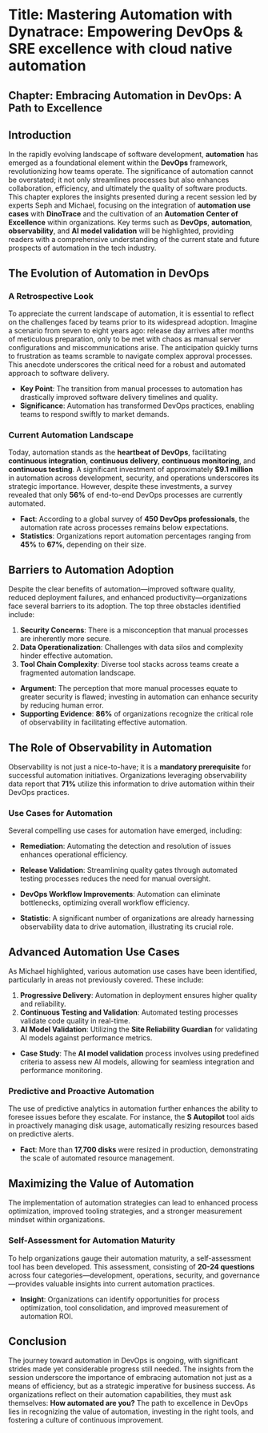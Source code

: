 

# Title: Mastering Automation with Dynatrace: Empowering DevOps & SRE excellence with cloud native automation 



## Chapter: Embracing Automation in DevOps: A Path to Excellence

## Introduction

In the rapidly evolving landscape of software development, **automation** has emerged as a foundational element within the **DevOps** framework, revolutionizing how teams operate. The significance of automation cannot be overstated; it not only streamlines processes but also enhances collaboration, efficiency, and ultimately the quality of software products. This chapter explores the insights presented during a recent session led by experts Seph and Michael, focusing on the integration of **automation use cases** with **DinoTrace** and the cultivation of an **Automation Center of Excellence** within organizations. Key terms such as **DevOps**, **automation**, **observability**, and **AI model validation** will be highlighted, providing readers with a comprehensive understanding of the current state and future prospects of automation in the tech industry.

## The Evolution of Automation in DevOps

### A Retrospective Look

To appreciate the current landscape of automation, it is essential to reflect on the challenges faced by teams prior to its widespread adoption. Imagine a scenario from seven to eight years ago: release day arrives after months of meticulous preparation, only to be met with chaos as manual server configurations and miscommunications arise. The anticipation quickly turns to frustration as teams scramble to navigate complex approval processes. This anecdote underscores the critical need for a robust and automated approach to software delivery.

- **Key Point**: The transition from manual processes to automation has drastically improved software delivery timelines and quality.
- **Significance**: Automation has transformed DevOps practices, enabling teams to respond swiftly to market demands.

### Current Automation Landscape

Today, automation stands as the **heartbeat of DevOps**, facilitating **continuous integration**, **continuous delivery**, **continuous monitoring**, and **continuous testing**. A significant investment of approximately **$9.1 million** in automation across development, security, and operations underscores its strategic importance. However, despite these investments, a survey revealed that only **56%** of end-to-end DevOps processes are currently automated.

- **Fact**: According to a global survey of **450 DevOps professionals**, the automation rate across processes remains below expectations.
- **Statistics**: Organizations report automation percentages ranging from **45%** to **67%**, depending on their size.

## Barriers to Automation Adoption

Despite the clear benefits of automation—improved software quality, reduced deployment failures, and enhanced productivity—organizations face several barriers to its adoption. The top three obstacles identified include:

1. **Security Concerns**: There is a misconception that manual processes are inherently more secure.
2. **Data Operationalization**: Challenges with data silos and complexity hinder effective automation.
3. **Tool Chain Complexity**: Diverse tool stacks across teams create a fragmented automation landscape.

- **Argument**: The perception that more manual processes equate to greater security is flawed; investing in automation can enhance security by reducing human error.
- **Supporting Evidence**: **86%** of organizations recognize the critical role of observability in facilitating effective automation.

## The Role of Observability in Automation

Observability is not just a nice-to-have; it is a **mandatory prerequisite** for successful automation initiatives. Organizations leveraging observability data report that **71%** utilize this information to drive automation within their DevOps practices. 

### Use Cases for Automation

Several compelling use cases for automation have emerged, including:

- **Remediation**: Automating the detection and resolution of issues enhances operational efficiency.
- **Release Validation**: Streamlining quality gates through automated testing processes reduces the need for manual oversight.
- **DevOps Workflow Improvements**: Automation can eliminate bottlenecks, optimizing overall workflow efficiency.

- **Statistic**: A significant number of organizations are already harnessing observability data to drive automation, illustrating its crucial role.

## Advanced Automation Use Cases

As Michael highlighted, various automation use cases have been identified, particularly in areas not previously covered. These include:

1. **Progressive Delivery**: Automation in deployment ensures higher quality and reliability.
2. **Continuous Testing and Validation**: Automated testing processes validate code quality in real-time.
3. **AI Model Validation**: Utilizing the **Site Reliability Guardian** for validating AI models against performance metrics.

- **Case Study**: The **AI model validation** process involves using predefined criteria to assess new AI models, allowing for seamless integration and performance monitoring.

### Predictive and Proactive Automation

The use of predictive analytics in automation further enhances the ability to foresee issues before they escalate. For instance, the **S Autopilot** tool aids in proactively managing disk usage, automatically resizing resources based on predictive alerts.

- **Fact**: More than **17,700 disks** were resized in production, demonstrating the scale of automated resource management.

## Maximizing the Value of Automation

The implementation of automation strategies can lead to enhanced process optimization, improved tooling strategies, and a stronger measurement mindset within organizations. 

### Self-Assessment for Automation Maturity

To help organizations gauge their automation maturity, a self-assessment tool has been developed. This assessment, consisting of **20-24 questions** across four categories—development, operations, security, and governance—provides valuable insights into current automation practices.

- **Insight**: Organizations can identify opportunities for process optimization, tool consolidation, and improved measurement of automation ROI.

## Conclusion

The journey toward automation in DevOps is ongoing, with significant strides made yet considerable progress still needed. The insights from the session underscore the importance of embracing automation not just as a means of efficiency, but as a strategic imperative for business success. As organizations reflect on their automation capabilities, they must ask themselves: **How automated are you?** The path to excellence in DevOps lies in recognizing the value of automation, investing in the right tools, and fostering a culture of continuous improvement.

